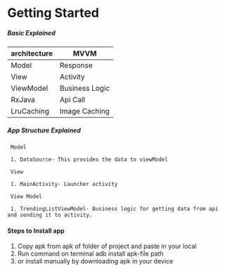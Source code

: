 # Getting Started


##### Basic Explained

| architecture      | MVVM                   |
|---                | ---                           |
| Model             | Response       |
| View              | Activity    |
| ViewModel         | Business Logic                |
| RxJava         | Api Call             |
| LruCaching         | Image Caching               |

##### App Structure Explained
     Model            
     
     1. DataSource- This provides the data to viewModel 
   
     View           
     
     1. MainActivity- Launcher activity
  
     View Model
     
     1. TrendingListViewModel- Business logic for getting data from api and sending it to activity.
    
     
#### Steps to Install app
1. Copy apk from apk of folder of project and paste in your local
2. Run command on terminal adb install apk-file path
3. or install manually by downloading apk in your device
     


